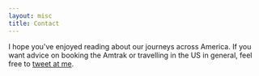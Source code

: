 ```yaml
---
layout: misc
title: Contact
---
```


I hope you've enjoyed reading about our journeys across America. If you want advice on booking the Amtrak or travelling in the US in general, feel free to [tweet at me](https://twitter.com/intent/tweet?text=USA;via=caroboyle).
